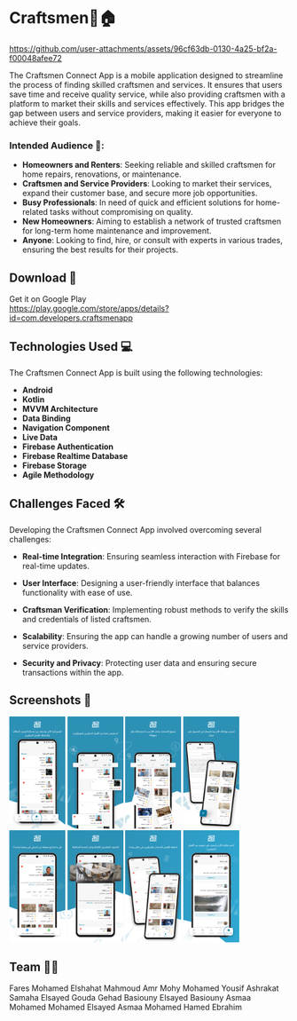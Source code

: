 # Craftsmen🔧🏠  
https://github.com/user-attachments/assets/96cf63db-0130-4a25-bf2a-f00048afee72

The Craftsmen Connect App is a mobile application designed to streamline the process of finding skilled craftsmen and services. It ensures that users save time and receive quality service, while also providing craftsmen with a platform to market their skills and services effectively. This app bridges the gap between users and service providers, making it easier for everyone to achieve their goals.

### Intended Audience 🎯:
- **Homeowners and Renters**: Seeking reliable and skilled craftsmen for home repairs, renovations, or maintenance.
- **Craftsmen and Service Providers**: Looking to market their services, expand their customer base, and secure more job opportunities.
- **Busy Professionals**: In need of quick and efficient solutions for home-related tasks without compromising on quality.
- **New Homeowners**: Aiming to establish a network of trusted craftsmen for long-term home maintenance and improvement.
- **Anyone**: Looking to find, hire, or consult with experts in various trades, ensuring the best results for their projects.

## Download 🔽
Get it on Google Play  
https://play.google.com/store/apps/details?id=com.developers.craftsmenapp

## Technologies Used 💻

The Craftsmen Connect App is built using the following technologies:

- **Android**
- **Kotlin**
- **MVVM Architecture**
- **Data Binding**
- **Navigation Component**
- **Live Data**
- **Firebase Authentication**
- **Firebase Realtime Database**
- **Firebase Storage**
- **Agile Methodology**

## Challenges Faced 🛠️

Developing the Craftsmen Connect App involved overcoming several challenges:

- **Real-time Integration**: Ensuring seamless interaction with Firebase for real-time updates.
  
- **User Interface**: Designing a user-friendly interface that balances functionality with ease of use.

- **Craftsman Verification**: Implementing robust methods to verify the skills and credentials of listed craftsmen.

- **Scalability**: Ensuring the app can handle a growing number of users and service providers.

- **Security and Privacy**: Protecting user data and ensuring secure transactions within the app.

## Screenshots 📸
 <img src="https://github.com/FaresM0hamed/Craftsmen-App/blob/main/1.png" width=20% height=20%> <img src="https://github.com/FaresM0hamed/Craftsmen-App/blob/main/2.png" width=20% height=20%>
 <img src="https://github.com/FaresM0hamed/Craftsmen-App/blob/main/3.png" width=20% height=20%> <img src="https://github.com/FaresM0hamed/Craftsmen-App/blob/main/4.png" width=20% height=20%>
 <img src="https://github.com/FaresM0hamed/Craftsmen-App/blob/main/5.png" width=20% height=20%> <img src="https://github.com/FaresM0hamed/Craftsmen-App/blob/main/6.png" width=20% height=20%>
 <img src="https://github.com/FaresM0hamed/Craftsmen-App/blob/main/7.png" width=20% height=20%> <img src="https://github.com/FaresM0hamed/Craftsmen-App/blob/main/8.png" width=20% height=20%> 


## Team 🤵‍♂️
Fares Mohamed Elshahat Mahmoud
Amr Mohy Mohamed Yousif
Ashrakat Samaha Elsayed Gouda
Gehad Basiouny Elsayed Basiouny
Asmaa Mohamed Mohamed Elsayed
Asmaa Mohamed Hamed Ebrahim
